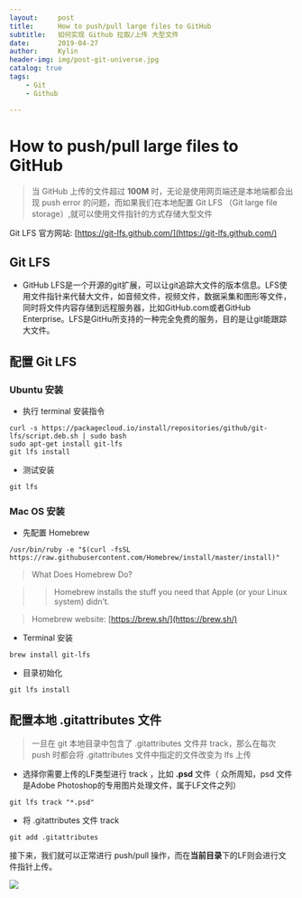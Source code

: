 ```yaml
---
layout:     post
title:      How to push/pull large files to GitHub
subtitle:   如何实现 Github 拉取/上传 大型文件
date:       2019-04-27
author:     Kylin
header-img: img/post-git-universe.jpg
catalog: true
tags:
    - Git
    - Github

---
```


# How to push/pull large files to GitHub

> 当 GitHub 上传的文件超过 **100M** 时，无论是使用网页端还是本地端都会出现 push error 的问题，而如果我们在本地配置 Git LFS （Git large file storage）,就可以使用文件指针的方式存储大型文件

Git LFS 官方网站: [https://git-lfs.github.com/](https://git-lfs.github.com/)

## Git LFS

- GitHub LFS是一个开源的git扩展，可以让git追踪大文件的版本信息。LFS使用文件指针来代替大文件，如音频文件，视频文件，数据采集和图形等文件，同时将文件内容存储到远程服务器，比如GitHub.com或者GitHub Enterprise。LFS是GitHu所支持的一种完全免费的服务，目的是让git能跟踪大文件。

## 配置 Git LFS

### Ubuntu 安装

- 执行 terminal 安装指令

```<?
curl -s https://packagecloud.io/install/repositories/github/git-lfs/script.deb.sh | sudo bash
sudo apt-get install git-lfs
git lfs install
```

- 测试安装

```<?
git lfs
```

### Mac OS 安装

- 先配置 Homebrew

```<?
/usr/bin/ruby -e "$(curl -fsSL https://raw.githubusercontent.com/Homebrew/install/master/install)"
```

> What Does Homebrew Do?

>>Homebrew installs the stuff you need that Apple (or your Linux system) didn’t.

> Homebrew website: [https://brew.sh/](https://brew.sh/)

- Terminal 安装

```<?
brew install git-lfs
```

- 目录初始化

```<?
git lfs install
```

## 配置本地 .gitattributes 文件

> 一旦在 git 本地目录中包含了 .gitattributes 文件并 track，那么在每次 push 时都会将 .gitattributes 文件中指定的文件改变为 lfs 上传

- 选择你需要上传的LF类型进行 track ，比如 **.psd** 文件（ 众所周知，psd 文件是Adobe Photoshop的专用图片处理文件，属于LF文件之列）

```<?
git lfs track "*.psd"
```

- 将 .gitattributes 文件 track

```<?
git add .gitattributes
```

接下来，我们就可以正常进行 push/pull 操作，而在**当前目录**下的LF则会进行文件指针上传。

![](https://ws1.sinaimg.cn/large/006tNc79ly1g2ilo29fixj30tq0hoac3.jpg)